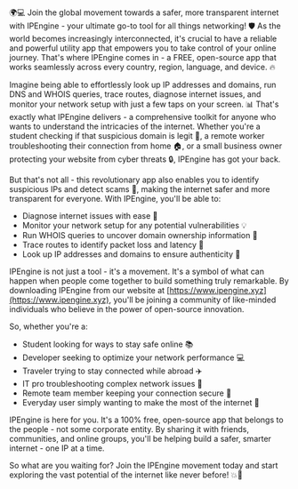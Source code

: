 🌍💻 Join the global movement towards a safer, more transparent internet with IPEngine - your ultimate go-to tool for all things networking! 🛡️ As the world becomes increasingly interconnected, it's crucial to have a reliable and powerful utility app that empowers you to take control of your online journey. That's where IPEngine comes in - a FREE, open-source app that works seamlessly across every country, region, language, and device. 🔥

Imagine being able to effortlessly look up IP addresses and domains, run DNS and WHOIS queries, trace routes, diagnose internet issues, and monitor your network setup with just a few taps on your screen. 📊 That's exactly what IPEngine delivers - a comprehensive toolkit for anyone who wants to understand the intricacies of the internet. Whether you're a student checking if that suspicious domain is legit 💸, a remote worker troubleshooting their connection from home 🏠, or a small business owner protecting your website from cyber threats 🔒, IPEngine has got your back.

But that's not all - this revolutionary app also enables you to identify suspicious IPs and detect scams 🚨, making the internet safer and more transparent for everyone. With IPEngine, you'll be able to:

* Diagnose internet issues with ease 🔧
* Monitor your network setup for any potential vulnerabilities 💡
* Run WHOIS queries to uncover domain ownership information 👀
* Trace routes to identify packet loss and latency 📨
* Look up IP addresses and domains to ensure authenticity 💯

IPEngine is not just a tool - it's a movement. It's a symbol of what can happen when people come together to build something truly remarkable. By downloading IPEngine from our website at [https://www.ipengine.xyz](https://www.ipengine.xyz), you'll be joining a community of like-minded individuals who believe in the power of open-source innovation.

So, whether you're a:

* Student looking for ways to stay safe online 📚
* Developer seeking to optimize your network performance 💻
* Traveler trying to stay connected while abroad ✈️
* IT pro troubleshooting complex network issues 🔧
* Remote team member keeping your connection secure 🤝
* Everyday user simply wanting to make the most of the internet 📱

IPEngine is here for you. It's a 100% free, open-source app that belongs to the people - not some corporate entity. By sharing it with friends, communities, and online groups, you'll be helping build a safer, smarter internet - one IP at a time.

So what are you waiting for? Join the IPEngine movement today and start exploring the vast potential of the internet like never before! 💥🌟